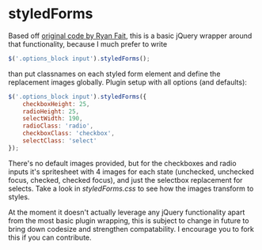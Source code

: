 # styledForms

Based off [original code by Ryan Fait](http://ryanfait.com/resources/custom-checkboxes-and-radio-buttons/),
this is a basic jQuery wrapper around that functionality, because I much prefer to write

```javascript
$('.options_block input').styledForms();
```
than put classnames on each styled form element and define the replacement images globally. Plugin setup with all options (and defaults):

```javascript
$('.options_block input').styledForms({
	checkboxHeight: 25,
	radioHeight: 25,
	selectWidth: 190,
	radioClass: 'radio',
	checkboxClass: 'checkbox',
	selectClass: 'select'
});
```

There's no default images provided, but for the checkboxes and radio inputs it's spritesheet with 4 images for each state (unchecked, unchecked focus, checked, checked focus), and just the selectbox replacement for selects. Take a look in *styledForms.css* to see how the images transform to styles.

At the moment it doesn't actually leverage any jQuery functionality apart from the most basic plugin wrapping, this is subject to change in future to bring down codesize and strengthen compatability. I encourage you to fork this if you can contribute.